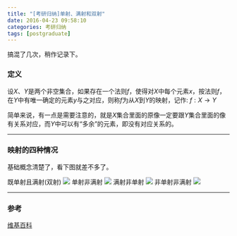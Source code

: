```yaml
---
title: "[考研归纳]单射、满射和双射"
date: 2016-04-23 09:58:10
categories: 考研归纳
tags: [postgraduate]
---
```

搞混了几次，稍作记录下。
<!--more-->
### 定义
设$X、Y$是两个非空集合，如果存在一个法则$f$，使得对$X$中每个元素$x$，按法则$f$，在$Y$中有唯一确定的元素$y$与之对应，则称$f$为从$X$到$Y$的映射，记作: $f:X \to Y$

简单来说，有一点是需要注意的，就是$X$集合里面的原像一定要跟$Y$集合里面的像有关系对应，而$Y$中可以有“多余”的元素，即没有对应关系的。
***

### 映射的四种情况

基础概念清楚了，看下图就差不多了。  

既单射且满射(双射)
![](/img/pics/2016-04-23/1.svg.png)
单射非满射
![](/img/pics/2016-04-23/2.svg.png)
满射非单射
![](/img/pics/2016-04-23/3.svg.png)
非单射非满射
![](/img/pics/2016-04-23/4.svg.png)


***



### 参考
[维基百科](https://zh.wikipedia.org/wiki/Wikipedia:%E9%A6%96%E9%A1%B5)  